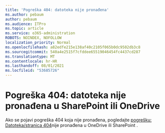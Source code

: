 ```yaml
---
title: 'Pogreška 404: datoteka nije pronađena'
ms.author: pebaum
author: pebaum
ms.audience: ITPro
ms.topic: article
ms.service: o365-administration
ROBOTS: NOINDEX, NOFOLLOW
localization_priority: Normal
ms.openlocfilehash: a82edfe215e138af40c2105f065b0dc9502db3c8
ms.sourcegitcommit: 540a4e2515f7cfddee65519046454fc4437cd287
ms.translationtype: MT
ms.contentlocale: hr-HR
ms.lasthandoff: 08/01/2021
ms.locfileid: "53685726"
---
```

# <a name="error-404-file-not-found-in-sharepoint-or-onedrive"></a>Pogreška 404: datoteka nije pronađena u SharePoint ili OneDrive

Ako se pojavi pogreška 404 koja nije pronađena, pogledajte [pogrešku: Datoteka/stranica 404](/sharepoint/troubleshoot/administration/error-404-onedrive-sharepoint)nije pronađena u OneDrive ili SharePoint .